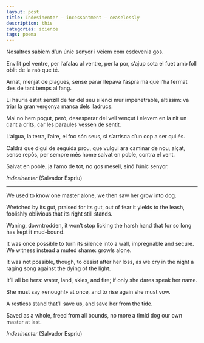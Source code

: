 ```yaml
---
layout: post
title: Indesinenter — incessantment — ceaselessly
description: this
categories: science
tags: poema
---
```


Nosaltres sabíem 
d’un únic senyor
i vèiem com
esdevenia
gos.

Envilit pel ventre,
per l’afalac al ventre,
per la por,
s’ajup sota el fuet
amb foll oblit
de la raó
que té.

Arnat, menjat
de plagues,
sense parar llepava
l’aspra mà
que l’ha fermat
des de tant temps
al fang.

Li hauria estat
senzill de fer
del seu silenci mur
impenetrable, altíssim:
va triar
la gran vergonya mansa
dels lladrucs.

Mai no hem pogut,
però, desesperar
del vell vençut
i elevem en la nit
un cant a crits,
car les paraules vessen
de sentit.

L’aigua, la terra,
l’aire, el foc
són seus,
si s’arrisca d’un cop
a ser qui és.

Caldrà que digui
de seguida prou,
que vulgui ara
caminar de nou,
alçat, sense repòs,
per sempre més
home salvat en poble,
contra el vent.

Salvat en poble,
ja l’amo de tot,
no gos mesell,
sinó l’únic senyor.

*Indesinenter* (Salvador Espriu)

***

We used to know
one master alone,
we then saw her
grow into
dog.

Wretched by its gut,
praised for its gut,
out of fear it
yields to the leash,
foolishly oblivious
that its right
still stands.

Waning,
downtrodden,
it won’t stop licking
the harsh hand
that for so long
has kept it
mud-bound.

It was once possible
to turn its silence
into a wall,
impregnable and secure.
We witness instead
a muted shame:
growls alone.

It was not possible,
though, to desist
after her loss,
as we cry in the night
a raging song
against the dying
of the light.

It’ll all be hers:
water, land,
skies, and fire;
if only she dares
speak her name.

She must say
«enough!» at once,
and to rise again
she must vow.

A restless stand
that’ll save us,
and save her
from the tide.

Saved as a whole,
freed from all bounds,
no more a timid dog
our own master at last.

*Indesinenter* (Salvador Espriu)
